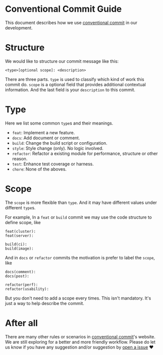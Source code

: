# Conventional Commit Guide

This document describes how we use [conventional commit](https://www.conventionalcommits.org/en/v1.0.0/) in our development.

# Structure

We would like to structure our commit message like this:
```
<type>[optional scope]: <description>
```

There are three parts. `type` is used to classify which kind of work this commit do. `scope` is a optional field that provides additional contextual information. And the last field is your `description` to this commit.

# Type

Here we list some common `type`s and their meanings.

- `feat`: Implement a new feature.
- `docs`: Add document or comment.
- `build`: Change the build script or configuration.
- `style`: Style change (only). No logic involved.
- `refactor`: Refactor a existing module for performance, structure or other reason.
- `test`: Enhance test coverage or harness.
- `chore`: None of the aboves.

# Scope

The `scope` is more flexible than `type`. And it may have different values under different `type`s.

For example, In a `feat` or `build` commit we may use the code structure to define scope, like

```
feat(cluster): 
feat(server):

build(ci):
build(image):
```

And in `docs` or `refactor` commits the motivation is prefer to label the `scope`, like

```
docs(comment):
docs(post):

refactor(perf):
refactor(usability):
```

But you don't need to add a scope every times. This isn't mandatory. It's just a way to help describe the commit.

# After all

There are many other rules or scenarios in [conventional commit](https://www.conventionalcommits.org/en/v1.0.0/)'s website. We are still exploring for a better and more friendly workflow. Please do let us know if you have any suggestion and/or suggestion by [open a issue](https://github.com/CeresDB/ceresdb/issues/new/choose) ❤️


